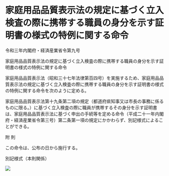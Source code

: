 # 家庭用品品質表示法の規定に基づく立入検査の際に携帯する職員の身分を示す証明書の様式の特例に関する命令

令和三年内閣府・経済産業省令第九号

家庭用品品質表示法の規定に基づく立入検査の際に携帯する職員の身分を示す証明書の様式の特例に関する命令

家庭用品品質表示法（昭和三十七年法律第百四号）を実施するため、家庭用品品質表示法の規定に基づく立入検査の際に携帯する職員の身分を示す証明書の様式の特例に関する命令を次のように定める。

家庭用品品質表示法第十九条第二項の規定（都道府県知事又は市長の事務に係るものに限る。）に基づく立入検査の際に職員が携帯するその身分を示す証明書は、家庭用品品質表示法に基づく申出の手続等を定める命令（平成二十一年内閣府・経済産業省令第三号）第二条第一項の規定にかかわらず、別記様式によることができる。

附 則

この命令は、公布の日から施行する。

別記様式（本則関係）

![](/./pict/R03F100150009_101.jpg)
